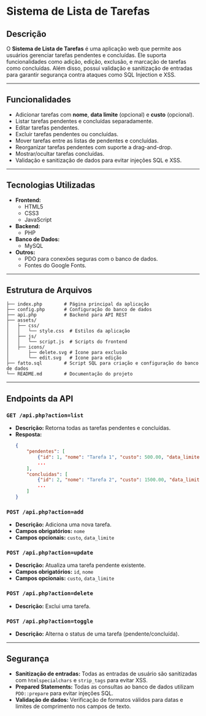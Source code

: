 # Sistema de Lista de Tarefas

## Descrição

O **Sistema de Lista de Tarefas** é uma aplicação web que permite aos usuários gerenciar tarefas pendentes e concluídas. Ele suporta funcionalidades como adição, edição, exclusão, e marcação de tarefas como concluídas. Além disso, possui validação e sanitização de entradas para garantir segurança contra ataques como SQL Injection e XSS.

---

## Funcionalidades

- Adicionar tarefas com **nome**, **data limite** (opcional) e **custo** (opcional).
- Listar tarefas pendentes e concluídas separadamente.
- Editar tarefas pendentes.
- Excluir tarefas pendentes ou concluídas.
- Mover tarefas entre as listas de pendentes e concluídas.
- Reorganizar tarefas pendentes com suporte a drag-and-drop.
- Mostrar/ocultar tarefas concluídas.
- Validação e sanitização de dados para evitar injeções SQL e XSS.

---

## Tecnologias Utilizadas

- **Frontend:**
  - HTML5
  - CSS3
  - JavaScript
- **Backend:**
  - PHP
- **Banco de Dados:**
  - MySQL
- **Outros:**
  - PDO para conexões seguras com o banco de dados.
  - Fontes do Google Fonts.

---

## Estrutura de Arquivos

```plaintext
├── index.php        # Página principal da aplicação
├── config.php       # Configuração do banco de dados
├── api.php          # Backend para API REST
├── assets/
│   ├── css/
│   │   └── style.css  # Estilos da aplicação
│   ├── js/
│   │   └── script.js  # Scripts do frontend
│   ├── icons/
│       ├── delete.svg # Ícone para exclusão
│       └── edit.svg   # Ícone para edição
├── fatto.sql        # Script SQL para criação e configuração do banco de dados
└── README.md        # Documentação do projeto
```

---

## Endpoints da API

### `GET /api.php?action=list`

- **Descrição:** Retorna todas as tarefas pendentes e concluídas.
- **Resposta:**
  ```json
  {
      "pendentes": [
          {"id": 1, "nome": "Tarefa 1", "custo": 500.00, "data_limite": "2024-12-31"},
          ...
      ],
      "concluidas": [
          {"id": 2, "nome": "Tarefa 2", "custo": 1500.00, "data_limite": "2024-11-30"},
          ...
      ]
  }
  ```

### `POST /api.php?action=add`

- **Descrição:** Adiciona uma nova tarefa.
- **Campos obrigatórios:** `nome`
- **Campos opcionais:** `custo`, `data_limite`

### `POST /api.php?action=update`

- **Descrição:** Atualiza uma tarefa pendente existente.
- **Campos obrigatórios:** `id`, `nome`
- **Campos opcionais:** `custo`, `data_limite`

### `POST /api.php?action=delete`

- **Descrição:** Exclui uma tarefa.

### `POST /api.php?action=toggle`

- **Descrição:** Alterna o status de uma tarefa (pendente/concluída).

---

## Segurança

- **Sanitização de entradas:** Todas as entradas de usuário são sanitizadas com `htmlspecialchars` e `strip_tags` para evitar XSS.
- **Prepared Statements:** Todas as consultas ao banco de dados utilizam `PDO::prepare` para evitar injeções SQL.
- **Validação de dados:** Verificação de formatos válidos para datas e limites de comprimento nos campos de texto.
